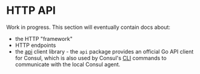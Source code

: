 # HTTP API

Work in progress. This section will eventually contain docs about:

* the HTTP "framework"
* HTTP endpoints
* the [api](https://github.com/hashicorp/consul/tree/main/api) client library - the `api` package
  provides an official Go API client for Consul, which is also used by Consul's
  [CLI](https://www.consul.io/docs/commands/index.html) commands to communicate with the local Consul agent.
